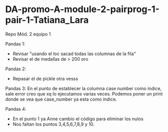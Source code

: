 # DA-promo-A-module-2-pairprog-1-pair-1-Tatiana_Lara
Repo Mód. 2 equipo 1


Pandas 1:

- Revisar "usando el loc sacad todas las columnas de la fila"
- Revisar el de medallas de > 200 oro

Pandas 2:

- Repasar el de pickle otra vesss

Pandas 3:
En el punto de establecer la columna case
number como índice, sale error creo que
xq lo ejecutamos varias veces. Podemos
poner un print donde se vea que
case_number ya esta como índice. 

Pandas 4:
- En el punto 1 ya Anne cambio el código
para eliminar los nulos
- Nos faltan los puntos 3,4,5,6,7,8,9 y 10. 

